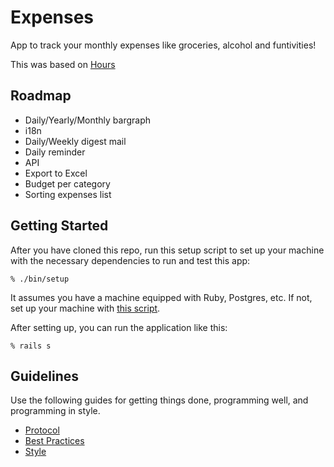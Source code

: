 # Expenses

App to track your monthly expenses like groceries, alcohol and funtivities!

This was based on [Hours](https://github.com/defactosoftware/hours)

## Roadmap

- Daily/Yearly/Monthly bargraph
- i18n
- Daily/Weekly digest mail
- Daily reminder
- API
- Export to Excel
- Budget per category
- Sorting expenses list

## Getting Started

After you have cloned this repo, run this setup script to set up your machine
with the necessary dependencies to run and test this app:

    % ./bin/setup

It assumes you have a machine equipped with Ruby, Postgres, etc. If not, set up
your machine with [this script].

[this script]: https://github.com/thoughtbot/laptop

After setting up, you can run the application like this:

    % rails s

## Guidelines

Use the following guides for getting things done, programming well, and
programming in style.

* [Protocol](http://github.com/thoughtbot/guides/blob/master/protocol)
* [Best Practices](http://github.com/thoughtbot/guides/blob/master/best-practices)
* [Style](http://github.com/thoughtbot/guides/blob/master/style)
